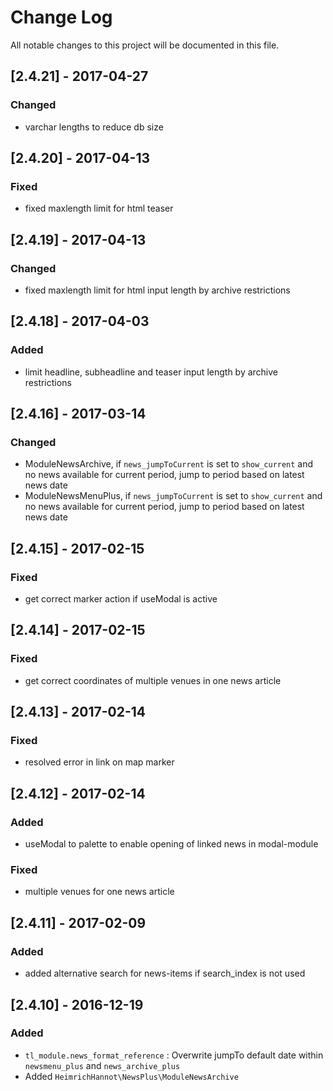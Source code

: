 # Change Log
All notable changes to this project will be documented in this file.

## [2.4.21] - 2017-04-27

### Changed
- varchar lengths to reduce db size

## [2.4.20] - 2017-04-13

### Fixed
- fixed maxlength limit for html teaser

## [2.4.19] - 2017-04-13

### Changed
- fixed maxlength limit for html input length by archive restrictions

## [2.4.18] - 2017-04-03

### Added
- limit headline, subheadline and teaser input length by archive restrictions

## [2.4.16] - 2017-03-14

### Changed
- ModuleNewsArchive, if `news_jumpToCurrent` is set to `show_current` and no news available for current period, jump to period based on latest news date
- ModuleNewsMenuPlus, if `news_jumpToCurrent` is set to `show_current` and no news available for current period, jump to period based on latest news date

## [2.4.15] - 2017-02-15

### Fixed
- get correct marker action if useModal is active

## [2.4.14] - 2017-02-15

### Fixed
- get correct coordinates of multiple venues in one news article

## [2.4.13] - 2017-02-14

### Fixed
- resolved error in link on map marker

## [2.4.12] - 2017-02-14

### Added
- useModal to palette to enable opening of linked news in modal-module

### Fixed
- multiple venues for one news article

## [2.4.11] - 2017-02-09

### Added
- added alternative search for news-items if search_index is not used

## [2.4.10] - 2016-12-19

### Added
- `tl_module.news_format_reference` : Overwrite jumpTo default date within `newsmenu_plus` and `news_archive_plus`
- Added `HeimrichHannot\NewsPlus\ModuleNewsArchive`
